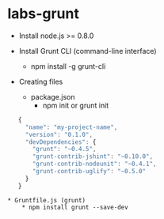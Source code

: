 # labs-grunt

* Install node.js >= 0.8.0

* Install Grunt CLI (command-line interface)
    * npm install -g grunt-cli

* Creating files
    * package.json 
        * npm init or grunt init
 
 ``` javascript
    {
      "name": "my-project-name",
      "version": "0.1.0",
      "devDependencies": {
        "grunt": "~0.4.5",
        "grunt-contrib-jshint": "~0.10.0",
        "grunt-contrib-nodeunit": "~0.4.1",
        "grunt-contrib-uglify": "~0.5.0"
      }
    }
```

    * Gruntfile.js (grunt)
        * npm install grunt --save-dev